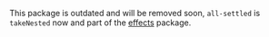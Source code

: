 This package is outdated and will be removed soon, `all-settled` is `takeNested` now and part of the [effects](https://www.reatom.dev/package/effects) package.
